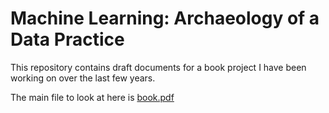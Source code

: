 
# Machine Learning: Archaeology of a Data Practice

This repository contains draft documents for a book project I have been working on over the last few years.

The main file to look at here is [book.pdf](book.pdf)

